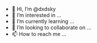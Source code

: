- 👋 Hi, I’m @dxdsky
- 👀 I’m interested in ...
- 🌱 I’m currently learning ...
- 💞️ I’m looking to collaborate on ...
- 📫 How to reach me ...

<!---
dxdsky/dxdsky is a ✨ special ✨ repository because its `README.md` (this file) appears on your GitHub profile.
You can click the Preview link to take a look at your changes.
--->
